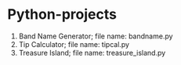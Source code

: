 # Python-projects
1. Band Name Generator; file name: bandname.py
2. Tip Calculator; file name: tipcal.py
3. Treasure Island; file name: treasure_island.py
